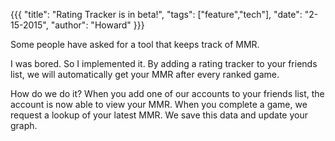 {{{
  "title": "Rating Tracker is in beta!",
  "tags": ["feature","tech"],
  "date": "2-15-2015",
  "author": "Howard"
}}}

Some people have asked for a tool that keeps track of MMR.

<!--more-->

I was bored.  So I implemented it.  By adding a rating tracker to your friends list, we will automatically get your MMR after every ranked game.

How do we do it?  When you add one of our accounts to your friends list, the account is now able to view your MMR.
When you complete a game, we request a lookup of your latest MMR.  We save this data and update your graph.